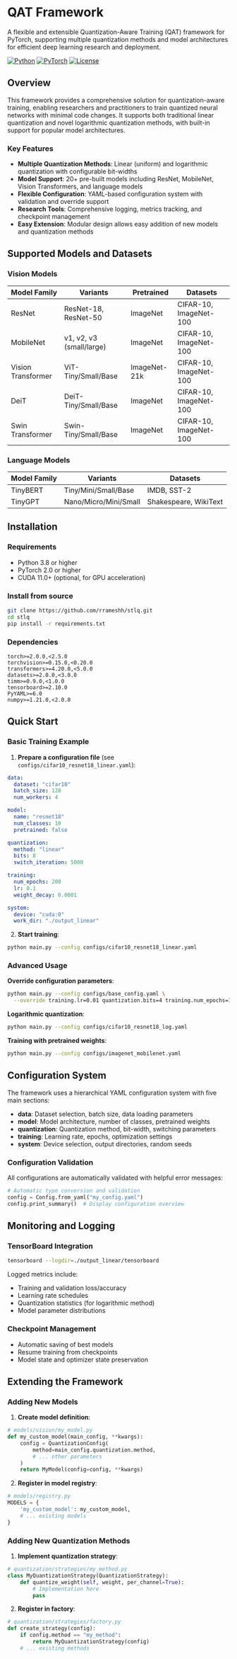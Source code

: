 # QAT Framework

A flexible and extensible Quantization-Aware Training (QAT) framework for PyTorch, supporting multiple quantization methods and model architectures for efficient deep learning research and deployment.

[![Python](https://img.shields.io/badge/python-3.8%2B-blue.svg)](https://python.org)
[![PyTorch](https://img.shields.io/badge/PyTorch-2.0%2B-orange.svg)](https://pytorch.org)
[![License](https://img.shields.io/badge/license-MIT-green.svg)](LICENSE)

## Overview

This framework provides a comprehensive solution for quantization-aware training, enabling researchers and practitioners to train quantized neural networks with minimal code changes. It supports both traditional linear quantization and novel logarithmic quantization methods, with built-in support for popular model architectures.

### Key Features

- **Multiple Quantization Methods**: Linear (uniform) and logarithmic quantization with configurable bit-widths
- **Model Support**: 20+ pre-built models including ResNet, MobileNet, Vision Transformers, and language models
- **Flexible Configuration**: YAML-based configuration system with validation and override support
- **Research Tools**: Comprehensive logging, metrics tracking, and checkpoint management
- **Easy Extension**: Modular design allows easy addition of new models and quantization methods

## Supported Models and Datasets

### Vision Models
| Model Family | Variants | Pretrained | Datasets |
|-------------|----------|------------|----------|
| ResNet | ResNet-18, ResNet-50 | ImageNet | CIFAR-10, ImageNet-100 |
| MobileNet | v1, v2, v3 (small/large) | ImageNet | CIFAR-10, ImageNet-100 |
| Vision Transformer | ViT-Tiny/Small/Base | ImageNet-21k | CIFAR-10, ImageNet-100 |
| DeiT | DeiT-Tiny/Small/Base | ImageNet | CIFAR-10, ImageNet-100 |
| Swin Transformer | Swin-Tiny/Small/Base | ImageNet | CIFAR-10, ImageNet-100 |

### Language Models
| Model Family | Variants | Datasets |
|-------------|----------|----------|
| TinyBERT | Tiny/Mini/Small/Base | IMDB, SST-2 |
| TinyGPT | Nano/Micro/Mini/Small | Shakespeare, WikiText |

## Installation

### Requirements
- Python 3.8 or higher
- PyTorch 2.0 or higher
- CUDA 11.0+ (optional, for GPU acceleration)

### Install from source
```bash
git clone https://github.com/rrameshh/stlq.git
cd stlq
pip install -r requirements.txt
```

### Dependencies
```
torch>=2.0.0,<2.5.0
torchvision>=0.15.0,<0.20.0
transformers>=4.20.0,<5.0.0
datasets>=2.0.0,<3.0.0
timm>=0.9.0,<1.0.0
tensorboard>=2.10.0
PyYAML>=6.0
numpy>=1.21.0,<2.0.0
```

## Quick Start

### Basic Training Example

1. **Prepare a configuration file** (see `configs/cifar10_resnet18_linear.yaml`):

```yaml
data:
  dataset: "cifar10"
  batch_size: 128
  num_workers: 4

model:
  name: "resnet18"
  num_classes: 10
  pretrained: false

quantization:
  method: "linear"
  bits: 8
  switch_iteration: 5000

training:
  num_epochs: 200
  lr: 0.1
  weight_decay: 0.0001

system:
  device: "cuda:0"
  work_dir: "./output_linear"
```

2. **Start training**:

```bash
python main.py --config configs/cifar10_resnet18_linear.yaml
```

### Advanced Usage

**Override configuration parameters**:
```bash
python main.py --config configs/base_config.yaml \
  --override training.lr=0.01 quantization.bits=4 training.num_epochs=100
```

**Logarithmic quantization**:
```bash
python main.py --config configs/cifar10_resnet18_log.yaml
```

**Training with pretrained weights**:
```bash
python main.py --config configs/imagenet_mobilenet.yaml
```

## Configuration System

The framework uses a hierarchical YAML configuration system with five main sections:

- **data**: Dataset selection, batch size, data loading parameters
- **model**: Model architecture, number of classes, pretrained weights
- **quantization**: Quantization method, bit-width, switching parameters
- **training**: Learning rate, epochs, optimization settings
- **system**: Device selection, output directories, random seeds

### Configuration Validation

All configurations are automatically validated with helpful error messages:

```python
# Automatic type conversion and validation
config = Config.from_yaml("my_config.yaml")
config.print_summary()  # Display configuration overview
```

## Monitoring and Logging

### TensorBoard Integration
```bash
tensorboard --logdir=./output_linear/tensorboard
```

Logged metrics include:
- Training and validation loss/accuracy
- Learning rate schedules
- Quantization statistics (for logarithmic method)
- Model parameter distributions

### Checkpoint Management
- Automatic saving of best models
- Resume training from checkpoints
- Model state and optimizer state preservation

## Extending the Framework

### Adding New Models

1. **Create model definition**:
```python
# models/vision/my_model.py
def my_custom_model(main_config, **kwargs):
    config = QuantizationConfig(
        method=main_config.quantization.method,
        # ... other parameters
    )
    return MyModel(config=config, **kwargs)
```

2. **Register in model registry**:
```python
# models/registry.py
MODELS = {
    'my_custom_model': my_custom_model,
    # ... existing models
}
```

### Adding New Quantization Methods

1. **Implement quantization strategy**:
```python
# quantization/strategies/my_method.py
class MyQuantizationStrategy(QuantizationStrategy):
    def quantize_weight(self, weight, per_channel=True):
        # Implementation here
        pass
```

2. **Register in factory**:
```python
# quantization/strategies/factory.py
def create_strategy(config):
    if config.method == "my_method":
        return MyQuantizationStrategy(config)
    # ... existing methods
```
